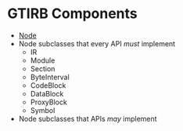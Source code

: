 GTIRB Components
================


* [Node](NODE.md)
* Node subclasses that every API *must* implement
  * IR
  * Module
  * Section
  * ByteInterval
  * CodeBlock
  * DataBlock
  * ProxyBlock
  * Symbol
* Node subclasses that APIs *may* implement
